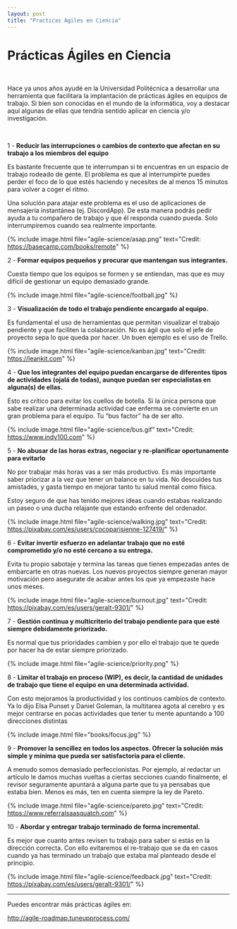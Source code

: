 ```yaml
---
layout: post
title: "Practicas Agiles en Ciencia"
---
```


# Prácticas Ágiles en Ciencia

<br>

Hace ya unos años ayudé en la Universidad Politécnica a desarrollar una herramienta que facilitara la implantación de prácticas ágiles en equipos de trabajo. Si bien son conocidas en el mundo de la informática, voy a destacar aquí algunas de ellas que tendría sentido aplicar en ciencia y/o investigación.

<br>

1 - **Reducir las interrupciones o cambios de contexto que afectan en su trabajo a los miembros del equipo**

Es bastante frecuente que te interrumpan si te encuentras en un espacio de trabajo rodeado de gente. El problema es que al interrumpirte puedes perder el foco de lo que estés haciendo y necesites de al menos 15 minutos para volver a coger el ritmo.

Una solución para atajar este problema es el uso de aplicaciones de mensajería instantánea (ej. DiscordApp). De esta manera podrás pedir ayuda a tu compañero de trabajo y que él responda cuando pueda. Solo interrumpiremos cuando sea realmente importante.

{% include image.html
  file="agile-science/asap.png"
  text="Credit: https://basecamp.com/books/remote"
%}

2 - **Formar equipos pequeños y procurar que mantengan sus integrantes.**

Cuesta tiempo que los equipos se formen y se entiendan, mas que es muy difícil de gestionar un equipo demasiado grande.

{% include image.html file="agile-science/football.jpg" %}

3 - **Visualización de todo el trabajo pendiente encargado al equipo.**

Es fundamental el uso de herramientas que permitan visualizar el trabajo pendiente y que faciliten la colaboración. No es ágil que solo el jefe de proyecto sepa lo que queda por hacer. Un buen ejemplo es el uso de Trello.

{% include image.html file="agile-science/kanban.jpg" text="Credit: https://leankit.com" %}

4 - **Que los integrantes del equipo puedan encargarse de diferentes tipos de actividades (ojalá de todas), aunque puedan ser especialistas en alguna(s) de ellas.**

Esto es crítico para evitar los cuellos de botella. Si la única persona que sabe realizar una determinada actividad cae enferma se convierte en un gran problema para el equipo. Tu “bus factor” ha de ser alto.

{% include image.html
  file="agile-science/bus.gif"
  text="Credit: https://www.indy100.com"
%}

5 - **No abusar de las horas extras, negociar y re-planificar oportunamente para evitarlo**

No por trabajar más horas vas a ser más productivo. Es más importante saber priorizar a la vez que tener un balance en tu vida.
No descuides tus amistades, y gasta tiempo en mejorar tanto tu salud mental como física.

Estoy seguro de que has tenido mejores ideas cuando estabas realizando un paseo o una ducha relajante que estando enfrente del ordenador.

{% include image.html
  file="agile-science/walking.jpg"
  text="Credit: https://pixabay.com/es/users/cocoparisienne-127419/"
%}

6 - **Evitar invertir esfuerzo en adelantar trabajo que no esté comprometido y/o no esté cercano a su entrega.**

Evita tu propio sabotaje y termina las tareas que tienes empezadas antes de embarcarte en otras nuevas. Los nuevos proyectos siempre
generan mayor motivación pero asegurate de acabar antes los que ya empezaste hace unos meses.

{% include image.html
  file="agile-science/burnout.jpg"
  text="Credit: https://pixabay.com/es/users/geralt-9301/"
%}

7 - **Gestión continua y multicriterio del trabajo pendiente para que esté siempre debidamente priorizado.**

Es normal que tus prioridades cambien y por ello el trabajo que te quede por hacer ha de estar siempre priorizado.

{% include image.html file="agile-science/priority.png" %}

8 - **Limitar el trabajo en proceso (WIP), es decir, la cantidad de unidades de trabajo que tiene el equipo en una determinada actividad.**

Con esto mejoramos la productividad y los continuos cambios de contexto. Ya lo dijo Elsa Punset y Daniel Goleman, la multitarea agota al cerebro
y es mejor centrarse en pocas actividades que tener tu mente apuntando a 100 direcciones distintas

{% include image.html file="books/focus.jpg" %}

9 - **Promover la sencillez en todos los aspectos. Ofrecer la solución más simple y mínima que pueda ser satisfactoria para el cliente.**

A menudo somos demasiado perfeccionistas. Por ejemplo, al redactar un artículo le damos muchas
vueltas a ciertas secciones cuando finalmente, el revisor seguramente apuntará a alguna parte que
tu ya pensabas que estaba bien. Menos es más, ten en cuenta siempre la ley de Pareto.

{% include image.html
  file="agile-science/pareto.jpg"
  text="Credit: https://www.referralsaasquatch.com"
%}

10 - **Abordar y entregar trabajo terminado de forma incremental.**

Es mejor que cuanto antes revisen tu trabajo para saber si estás en la dirección correcta. Con ello evitaremos
el re-trabajo que se da en casos cuando ya has terminado un trabajo que estaba mal planteado desde el principio.

{% include image.html
  file="agile-science/feedback.jpg"
  text="Credit: https://pixabay.com/es/users/geralt-9301/"
%}

<hr>

Puedes encontrar más prácticas ágiles en:

http://agile-roadmap.tuneupprocess.com/
